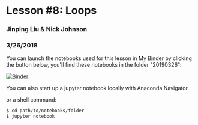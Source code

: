 # Lesson #8: Loops
### Jinping Liu & Nick Johnson
### 3/26/2018

You can launch the notebooks used for this lesson in My Binder by clicking the button below, you'll find these notebooks in the folder "20190326":

[![Binder](https://mybinder.org/badge.svg)](https://mybinder.org/v2/gh/biof309/spring2019/master)

You can also start up a jupyter notebook locally with Anaconda Navigator

or a shell command:

```sh
$ cd path/to/notebooks/folder
$ jupyter notebook
```
